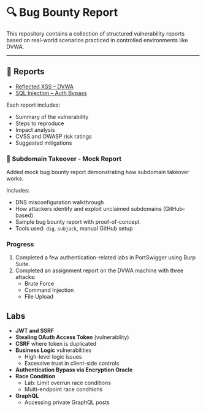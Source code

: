 # 🔍 Bug Bounty Report

This repository contains a collection of structured vulnerability reports based on real-world scenarios practiced in controlled environments like DVWA.

---

## 📄 Reports

- [Reflected XSS – DVWA](./reflected-xss-dvwa-report.md)  
- [SQL Injection – Auth Bypass](./sqli-auth-bypass-report.md)

Each report includes:
- Summary of the vulnerability
- Steps to reproduce
- Impact analysis
- CVSS and OWASP risk ratings
- Suggested mitigations

### 🔐 Subdomain Takeover - Mock Report

Added  mock bug bounty report demonstrating how subdomain takeover works.  

Includes:
- DNS misconfiguration walkthrough
- How attackers identify and exploit unclaimed subdomains (GitHub-based)
- Sample bug bounty report with proof-of-concept  
- Tools used: `dig`, `subjack`, manual GitHub setup

### Progress

1. Completed a few authentication-related labs in PortSwigger using Burp Suite.  
2. Completed an assignment report on the DVWA machine with three attacks:  
   - Brute Force  
   - Command Injection  
   - File Upload

## Labs

- **JWT and SSRF**
- **Stealing OAuth Access Token** (vulnerability)
- **CSRF** where token is duplicated
- **Business Logic** vulnerabilities  
  - High-level logic issues  
  - Excessive trust in client-side controls
- **Authentication Bypass via Encryption Oracle**
- **Race Condition**
  - Lab: Limit overrun race conditions
  - Multi-endpoint race conditions
- **GraphQL**
  - Accessing private GraphQL posts


 

